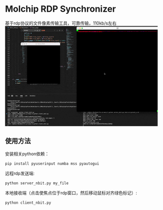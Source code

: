 # Molchip RDP Synchronizer
基于rdp协议的文件像素传输工具，可靠传输，110kb/s左右
![](rec-2023-05-31-16.58.35.gif)

## 使用方法
安装相关python依赖：
```shell
pip install pyuserinput numba mss pyautogui
```

远程rdp发送端:
```shell
python server_nbit.py my_file
```

本地接收端（点击使焦点位于rdp窗口，然后移动鼠标对齐绿色标记）:
```shell
python client_nbit.py
```
